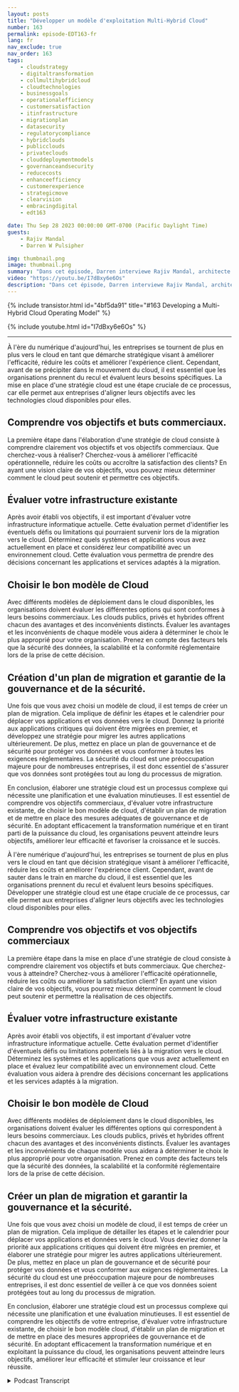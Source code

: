 ```yaml
---
layout: posts
title: "Développer un modèle d'exploitation Multi-Hybrid Cloud"
number: 163
permalink: episode-EDT163-fr
lang: fr
nav_exclude: true
nav_order: 163
tags:
    - cloudstrategy
    - digitaltransformation
    - collmultihybridcloud
    - cloudtechnologies
    - businessgoals
    - operationalefficiency
    - customersatisfaction
    - itinfrastructure
    - migrationplan
    - datasecurity
    - regulatorycompliance
    - hybridclouds
    - publicclouds
    - privateclouds
    - clouddeploymentmodels
    - governanceandsecurity
    - reducecosts
    - enhanceefficiency
    - customerexperience
    - strategicmove
    - clearvision
    - embracingdigital
    - edt163

date: Thu Sep 28 2023 00:00:00 GMT-0700 (Pacific Daylight Time)
guests:
    - Rajiv Mandal
    - Darren W Pulsipher

img: thumbnail.png
image: thumbnail.png
summary: "Dans cet épisode, Darren interviewe Rajiv Mandal, architecte de solutions cloud, sur le développement d'une stratégie multi-hybrid cloud dans votre organisation informatique moderne."
video: "https://youtu.be/I7dBxy6e6Os"
description: "Dans cet épisode, Darren interviewe Rajiv Mandal, architecte de solutions cloud, sur le développement d'une stratégie multi-hybrid cloud dans votre organisation informatique moderne."
---
```


<div>
{% include transistor.html id="4bf5da91" title="#163 Developing a Multi-Hybrid Cloud Operating Model" %}

{% include youtube.html id="I7dBxy6e6Os" %}
</div>

---

À l'ère du numérique d'aujourd'hui, les entreprises se tournent de plus en plus vers le cloud en tant que démarche stratégique visant à améliorer l'efficacité, réduire les coûts et améliorer l'expérience client. Cependant, avant de se précipiter dans le mouvement du cloud, il est essentiel que les organisations prennent du recul et évaluent leurs besoins spécifiques. La mise en place d'une stratégie cloud est une étape cruciale de ce processus, car elle permet aux entreprises d'aligner leurs objectifs avec les technologies cloud disponibles pour elles.

## Comprendre vos objectifs et buts commerciaux.

La première étape dans l'élaboration d'une stratégie de cloud consiste à comprendre clairement vos objectifs et vos objectifs commerciaux. Que cherchez-vous à réaliser? Cherchez-vous à améliorer l'efficacité opérationnelle, réduire les coûts ou accroître la satisfaction des clients? En ayant une vision claire de vos objectifs, vous pouvez mieux déterminer comment le cloud peut soutenir et permettre ces objectifs.

## Évaluer votre infrastructure existante

Après avoir établi vos objectifs, il est important d'évaluer votre infrastructure informatique actuelle. Cette évaluation permet d'identifier les éventuels défis ou limitations qui pourraient survenir lors de la migration vers le cloud. Déterminez quels systèmes et applications vous avez actuellement en place et considérez leur compatibilité avec un environnement cloud. Cette évaluation vous permettra de prendre des décisions concernant les applications et services adaptés à la migration.

## Choisir le bon modèle de Cloud

Avec différents modèles de déploiement dans le cloud disponibles, les organisations doivent évaluer les différentes options qui sont conformes à leurs besoins commerciaux. Les clouds publics, privés et hybrides offrent chacun des avantages et des inconvénients distincts. Évaluer les avantages et les inconvénients de chaque modèle vous aidera à déterminer le choix le plus approprié pour votre organisation. Prenez en compte des facteurs tels que la sécurité des données, la scalabilité et la conformité réglementaire lors de la prise de cette décision.

## Création d'un plan de migration et garantie de la gouvernance et de la sécurité.

Une fois que vous avez choisi un modèle de cloud, il est temps de créer un plan de migration. Cela implique de définir les étapes et le calendrier pour déplacer vos applications et vos données vers le cloud. Donnez la priorité aux applications critiques qui doivent être migrées en premier, et développez une stratégie pour migrer les autres applications ultérieurement. De plus, mettez en place un plan de gouvernance et de sécurité pour protéger vos données et vous conformer à toutes les exigences réglementaires. La sécurité du cloud est une préoccupation majeure pour de nombreuses entreprises, il est donc essentiel de s'assurer que vos données sont protégées tout au long du processus de migration.

En conclusion, élaborer une stratégie cloud est un processus complexe qui nécessite une planification et une évaluation minutieuses. Il est essentiel de comprendre vos objectifs commerciaux, d'évaluer votre infrastructure existante, de choisir le bon modèle de cloud, d'établir un plan de migration et de mettre en place des mesures adéquates de gouvernance et de sécurité. En adoptant efficacement la transformation numérique et en tirant parti de la puissance du cloud, les organisations peuvent atteindre leurs objectifs, améliorer leur efficacité et favoriser la croissance et le succès.

À l'ère numérique d'aujourd'hui, les entreprises se tournent de plus en plus vers le cloud en tant que décision stratégique visant à améliorer l'efficacité, réduire les coûts et améliorer l'expérience client. Cependant, avant de sauter dans le train en marche du cloud, il est essentiel que les organisations prennent du recul et évaluent leurs besoins spécifiques. Développer une stratégie cloud est une étape cruciale de ce processus, car elle permet aux entreprises d'aligner leurs objectifs avec les technologies cloud disponibles pour elles.

## Comprendre vos objectifs et vos objectifs commerciaux

La première étape dans la mise en place d'une stratégie de cloud consiste à comprendre clairement vos objectifs et buts commerciaux. Que cherchez-vous à atteindre? Cherchez-vous à améliorer l'efficacité opérationnelle, réduire les coûts ou améliorer la satisfaction client? En ayant une vision claire de vos objectifs, vous pourrez mieux déterminer comment le cloud peut soutenir et permettre la réalisation de ces objectifs.

## Évaluer votre infrastructure existante

Après avoir établi vos objectifs, il est important d'évaluer votre infrastructure informatique actuelle. Cette évaluation permet d'identifier d'éventuels défis ou limitations potentiels liés à la migration vers le cloud. Déterminez les systèmes et les applications que vous avez actuellement en place et évaluez leur compatibilité avec un environnement cloud. Cette évaluation vous aidera à prendre des décisions concernant les applications et les services adaptés à la migration.

## Choisir le bon modèle de Cloud

Avec différents modèles de déploiement dans le cloud disponibles, les organisations doivent évaluer les différentes options qui correspondent à leurs besoins commerciaux. Les clouds publics, privés et hybrides offrent chacun des avantages et des inconvénients distincts. Évaluer les avantages et les inconvénients de chaque modèle vous aidera à déterminer le choix le plus approprié pour votre organisation. Prenez en compte des facteurs tels que la sécurité des données, la scalabilité et la conformité réglementaire lors de la prise de cette décision.

## Créer un plan de migration et garantir la gouvernance et la sécurité.

Une fois que vous avez choisi un modèle de cloud, il est temps de créer un plan de migration. Cela implique de détailler les étapes et le calendrier pour déplacer vos applications et données vers le cloud. Vous devriez donner la priorité aux applications critiques qui doivent être migrées en premier, et élaborer une stratégie pour migrer les autres applications ultérieurement. De plus, mettez en place un plan de gouvernance et de sécurité pour protéger vos données et vous conformer aux exigences réglementaires. La sécurité du cloud est une préoccupation majeure pour de nombreuses entreprises, il est donc essentiel de veiller à ce que vos données soient protégées tout au long du processus de migration.

En conclusion, élaborer une stratégie cloud est un processus complexe qui nécessite une planification et une évaluation minutieuses. Il est essentiel de comprendre les objectifs de votre entreprise, d'évaluer votre infrastructure existante, de choisir le bon modèle cloud, d'établir un plan de migration et de mettre en place des mesures appropriées de gouvernance et de sécurité. En adoptant efficacement la transformation numérique et en exploitant la puissance du cloud, les organisations peuvent atteindre leurs objectifs, améliorer leur efficacité et stimuler leur croissance et leur réussite.



<details>
<summary> Podcast Transcript </summary>

<p></p>

</details>
